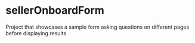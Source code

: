 # sellerOnboardForm
Project that showcases a sample form asking questions on different pages before displaying results
